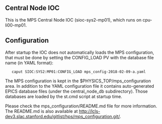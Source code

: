 Central Node IOC
----------------

This is the MPS Central Node IOC (sioc-sys2-mp01), which runs on cpu-li00-mp01.

Configuration
-------------

After startup the IOC does not automatically loads the MPS configuration, that must
be done by setting the CONFIG_LOAD PV with the database file name (in YAML format):

```
   caput SIOC:SYS2:MP01:CONFIG_LOAD mps_config-2018-02-09-a.yaml
```

The MPS configuration is kept in the $PHYSICS_TOP/mps_configuration area. In
addition to the YAML configuration file it contains auto-generated EPICS
database files (under the central_node_db subdirectory). Those databases
are loaded by the st.cmd script at startup time.

Please check the mps_configuration/README.md file for more information. The README.md
is also available at http://lcls-dev3.slac.stanford.edu/gitlist/hps/mps_configuration.git/.